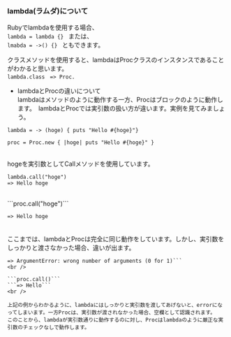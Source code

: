 ### lambda(ラムダ)について
Rubyでlambdaを使用する場合、  
```lambda = lambda {} ``` または、  
```lmabda = ->() {} ``` ともできます。  

クラスメソッドを使用すると、lambdaはProcクラスのインスタンスであることがわかると思います。  
```lambda.class```  
```=> Proc. ```

* lambdaとProcの違いについて  
lambdaはメソッドのように動作する一方、Procはブロックのように動作します。　lambdaとProcでは実引数の扱い方が違います。実例を見てみましょう。  

```lambda = -> (hoge) { puts "Hello #{hoge}"}```  

```proc = Proc.new { |hoge| puts "Hello #{hoge}" }```  

<br />
hogeを実引数としてCallメソッドを使用しています。  

```lambda.call("hoge")```  
```=> Hello hoge```  

<br />
```proc.call("hoge")```  

```=> Hello hoge```  
<br />
<br />
ここまでは、lambdaとProcは完全に同じ動作をしています。しかし、実引数をしっかりと渡さなかった場合、違いが出ます。
<br />

```lambda.call()  
=> ArgumentError: wrong number of arguments (0 for 1)```  
<br />

```proc.call()```  
```=> Hello```  
<br />

上記の例からわかるように、lambdaにはしっかりと実引数を渡してあげないと、errorになってしまいます。一方Procは、実引数が渡されなかった場合、空欄として認識されます。  
このことから、lambdaが実引数通りに動作するのに対し、Procはlambdaのように厳正な実引数のチェックなしで動作します。  
